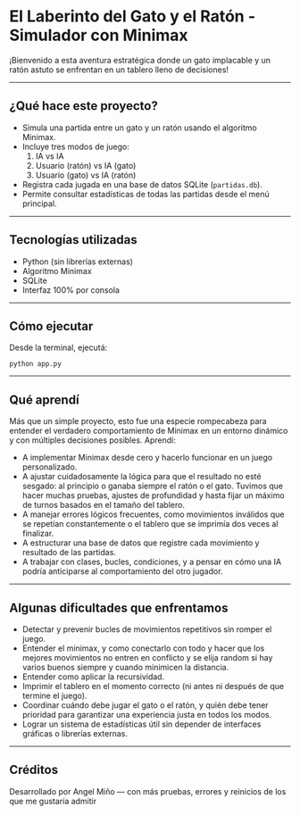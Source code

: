 # El Laberinto del Gato y el Ratón - Simulador con Minimax

¡Bienvenido a esta aventura estratégica donde un gato implacable y un ratón astuto se enfrentan en un tablero lleno de decisiones!

---

## ¿Qué hace este proyecto?

- Simula una partida entre un gato y un ratón usando el algoritmo Minimax.
- Incluye tres modos de juego:
  1. IA vs IA
  2. Usuario (ratón) vs IA (gato)
  3. Usuario (gato) vs IA (ratón)
- Registra cada jugada en una base de datos SQLite (`partidas.db`).
- Permite consultar estadísticas de todas las partidas desde el menú principal.

---

## Tecnologías utilizadas

- Python (sin librerías externas)
- Algoritmo Minimax
- SQLite
- Interfaz 100% por consola

---

## Cómo ejecutar

Desde la terminal, ejecutá:

```
python app.py
```

---

## Qué aprendí

Más que un simple proyecto, esto fue una especie rompecabeza para entender el verdadero comportamiento de Minimax en un entorno dinámico y con múltiples decisiones posibles. Aprendí:

- A implementar Minimax desde cero y hacerlo funcionar en un juego personalizado.
- A ajustar cuidadosamente la lógica para que el resultado no esté sesgado: al principio o ganaba siempre el ratón o el gato. Tuvimos que hacer muchas pruebas, ajustes de profundidad y hasta fijar un máximo de turnos basados en el tamaño del tablero.
- A manejar errores lógicos frecuentes, como movimientos inválidos que se repetían constantemente o el tablero que se imprimía dos veces al finalizar.
- A estructurar una base de datos que registre cada movimiento y resultado de las partidas.
- A trabajar con clases, bucles, condiciones, y a pensar en cómo una IA podría anticiparse al comportamiento del otro jugador.

---

## Algunas dificultades que enfrentamos

- Detectar y prevenir bucles de movimientos repetitivos sin romper el juego.
- Entender el minimax, y como conectarlo con todo y hacer que los mejores movimientos no entren en conflicto y se elija random si hay varios buenos siempre y cuando minimicen la distancia.
- Entender como aplicar la recursividad.
- Imprimir el tablero en el momento correcto (ni antes ni después de que termine el juego).
- Coordinar cuándo debe jugar el gato o el ratón, y quién debe tener prioridad para garantizar una experiencia justa en todos los modos.
- Lograr un sistema de estadísticas útil sin depender de interfaces gráficas o librerías externas.

---

## Créditos

Desarrollado por Angel Miño — con más pruebas, errores y reinicios de los que me gustaría admitir